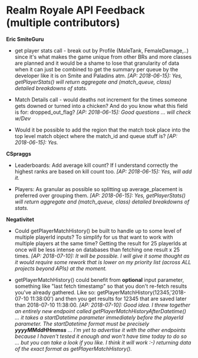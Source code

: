 
# Realm Royale API Feedback (multiple contributors)
**Eric SmiteGuru**

- get player stats call - break out by Profile (MaleTank, FemaleDamage,..) since it's what makes the game unique from other BRs and more classes are planned and it would be a shame to lose that granularity of data when it can just be combined to get the summary per queue by the developer like it is on Smite and Paladins atm. <i>[AP: 2018-06-15]: Yes, getPlayerStats() will return aggregate and (match_queue, class) detailed breakdowns of stats.</i>

- Match Details call - would deaths not increment for the times someone gets downed or turned into a chicken? And do you know what this field is for: dropped_out_flag?  <i>[AP: 2018-06-15]: Good questions ... will check w/Dev</i>

- Would it be possible to add the region that the match took place into the top level match object where the match_id and queue stuff is?  <i>[AP: 2018-06-15]:  Yes.</i>

**CSpraggs**

- Leaderboards:  Add average kill count? If I understand correctly the highest ranks are based on kill count too.  <i>[AP: 2018-06-15]: Yes, will add it.</i>

- Players: As granular as possible so splitting up average_placement is preferred over grouping them.  <i>[AP: 2018-06-15]: Yes, getPlayerStats() will return aggregate and (match_queue, class) detailed breakdowns of stats.</i>

**Negativitet**
- Could getPlayerMatchHistory() be built to handle up to some level of multiple playerId inputs? To simplify for us that want to work with multiple players at the same time? Getting the result for 25 playerIds at once will be less intense on databases than fetching one result x 25 times.  <i>[AP: 2018-07-10]: It will be possible.  I will give it some thought as it would require some rework that is lower on my priority list (across ALL projects beyond APIs) at the moment.</i>

- getPlayerMatchHistory() could benefit from **optional** input parameter, something like "last fetch timestamp" so that you don't re-fetch results you've already gathered. Like so: getPlayerMatchHistory(12345,'2018-07-10 11:38:00') and then you get results for 12345 that are saved later than 2018-07-10 11:38:00.  <i>[AP: 2018-07-10]: Good idea.  I threw together an entirely new endpoint called getPlayerMatchHistoryAfterDatetime() ... it takes a startDatetime parameter immediately before the playerId parameter.  The startDatetime format must be precisely <b>yyyyMMddHHmmss</b> ... I'm yet to advertise it with the other endpoints because I haven't tested it enough and won't have time today to do so ... but you can take a look if you like.  I think it will work :-) returning data of the exact format as getPlayerMatchHistory().</i>
